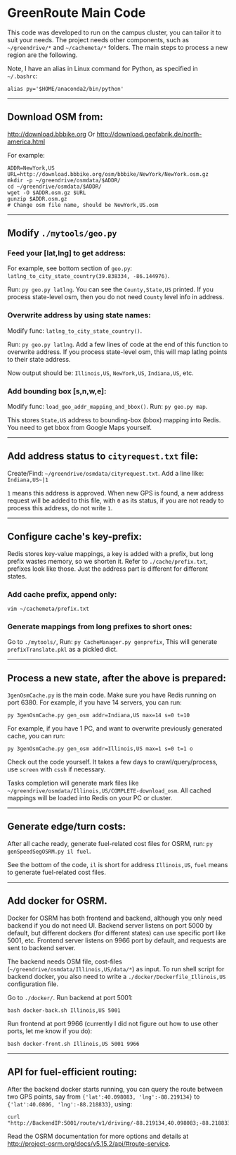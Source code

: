 # GreenRoute Main Code

This code was developed to run on the campus cluster, you can tailor it to suit your needs. The project needs other components, such as `~/greendrive/*` and `~/cachemeta/*` folders. The main steps to process a new region are the following.

Note, I have an alias in Linux command for Python, as specified in `~/.bashrc`:
```
alias py='$HOME/anaconda2/bin/python'
```

---
## Download OSM from:
http://download.bbbike.org
Or
http://download.geofabrik.de/north-america.html

For example:
```
ADDR=NewYork,US
URL=http://download.bbbike.org/osm/bbbike/NewYork/NewYork.osm.gz
mkdir -p ~/greendrive/osmdata/$ADDR/
cd ~/greendrive/osmdata/$ADDR/
wget -O $ADDR.osm.gz $URL
gunzip $ADDR.osm.gz
# Change osm file name, should be NewYork,US.osm
```

---
## Modify `./mytools/geo.py`
### Feed your [lat,lng] to get address:
For example, see bottom section of `geo.py`: `latlng_to_city_state_country(39.838334, -86.144976)`.

Run: `py geo.py latlng`.
You can see the `County,State,US` printed.
If you process state-level osm, then you do not need `County` level info in address.

### Overwrite address by using state names:
Modify func: `latlng_to_city_state_country()`.

Run: `py geo.py latlng`.
Add a few lines of code at the end of this function to overwrite address. 
If you process state-level osm, this will map latlng points to their state address. 

Now output should be: `Illinois,US`, `NewYork,US`, `Indiana,US`, etc.

### Add bounding box [s,n,w,e]:
Modify func: `load_geo_addr_mapping_and_bbox()`.
Run: `py geo.py map`.

This stores `State,US` address to bounding-box (bbox) mapping into Redis. 
You need to get bbox from Google Maps yourself. 


---
## Add address status to `cityrequest.txt` file:
Create/Find: `~/greendrive/osmdata/cityrequest.txt`.
Add a line like: `Indiana,US~|1`

`1` means this address is approved. When new GPS is found, a new address request will be added to this file, with `0` as its status, if you are not ready to process this address, do not write `1`.


---
## Configure cache's key-prefix:
Redis stores key-value mappings, a key is added with a prefix, but long prefix wastes memory, so we shorten it.
Refer to `./cache/prefix.txt`, prefixes look like those. Just the address part is different for different states.
### Add cache prefix, append only:
`vim ~/cachemeta/prefix.txt`
### Generate mappings from long prefixes to short ones:
Go to `./mytools/`, 
Run: `py CacheManager.py genprefix`,
This will generate `prefixTranslate.pkl` as a pickled dict. 


---
## Process a new state, after the above is prepared:
`3genOsmCache.py` is the main code. Make sure you have Redis running on port 6380.
For example, if you have 14 servers, you can run:
```
py 3genOsmCache.py gen_osm addr=Indiana,US max=14 s=0 t=10
```
For example, if you have 1 PC, and want to overwrite previously generated cache, you can run:
```
py 3genOsmCache.py gen_osm addr=Illinois,US max=1 s=0 t=1 o
```
Check out the code yourself. It takes a few days to crawl/query/process, use `screen` with `cssh` if necessary. 

Tasks completion will generate mark files like `~/greendrive/osmdata/Illinois,US/COMPLETE-download_osm`. All cached mappings will be loaded into Redis on your PC or cluster. 


---
## Generate edge/turn costs:
After all cache ready, generate fuel-related cost files for OSRM, run:
`py genSpeedSegOSRM.py il fuel`.

See the bottom of the code, `il` is short for address `Illinois,US`, `fuel` means to generate fuel-related cost files.

---
## Add docker for OSRM.
Docker for OSRM has both frontend and backend, although you only need backend if you do not need UI. Backend server listens on port 5000 by default, but different dockers (for different states) can use specific port like 5001, etc. Frontend server listens on 9966 port by default, and requests are sent to backend server.

The backend needs OSM file, cost-files (`~/greendrive/osmdata/Illinois,US/data/*`) as input. 
To run shell script for backend docker, you also need to write a `./docker/Dockerfile_Illinois,US` configuration file. 

Go to `./docker/`. Run backend at port 5001:
```
bash docker-back.sh Illinois,US 5001 
```
Run frontend at port 9966 (currently I did not figure out how to use other ports, let me know if you do):
```
bash docker-front.sh Illinois,US 5001 9966
```

---
## API for fuel-efficient routing:
After the backend docker starts running, you can query the route between two GPS points, say from `{'lat':40.098083, 'lng':-88.219134}` to `{'lat':40.0806, 'lng':-88.218833}`, using:
```
curl "http://BackendIP:5001/route/v1/driving/-88.219134,40.098083;-88.218833,40.0806"
```
Read the OSRM documentation for more options and details at http://project-osrm.org/docs/v5.15.2/api/#route-service.





